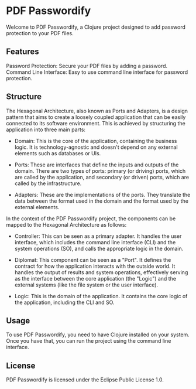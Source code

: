 # PDF Passwordify
Welcome to PDF Passwordify, a Clojure project designed to add password protection to your PDF files.

## Features
Password Protection: Secure your PDF files by adding a password.
Command Line Interface: Easy to use command line interface for password protection.
## Structure
The Hexagonal Architecture, also known as Ports and Adapters, is a design pattern that aims to create a loosely coupled application that can be easily connected to its software environment. This is achieved by structuring the application into three main parts:

- Domain: This is the core of the application, containing the business logic. It is technology-agnostic and doesn't depend on any external elements such as databases or UIs.

- Ports: These are interfaces that define the inputs and outputs of the domain. There are two types of ports: primary (or driving) ports, which are called by the application, and secondary (or driven) ports, which are called by the infrastructure.

- Adapters: These are the implementations of the ports. They translate the data between the format used in the domain and the format used by the external elements.

In the context of the PDF Passwordify project, the components can be mapped to the Hexagonal Architecture as follows:

- Controller: This can be seen as a primary adapter. It handles the user interface, which includes the command line interface (CLI) and the system operations (SO), and calls the appropriate logic in the domain.

- Diplomat: This component can be seen as a "Port". It defines the contract for how the application interacts with the outside world. It handles the output of results and system operations, effectively serving as the interface between the core application (the "Logic") and the external systems (like the file system or the user interface).

- Logic: This is the domain of the application. It contains the core logic of the application, including the CLI and SO.
## Usage
To use PDF Passwordify, you need to have Clojure installed on your system. Once you have that, you can run the project using the command line interface.

## License
PDF Passwordify is licensed under the Eclipse Public License 1.0.
